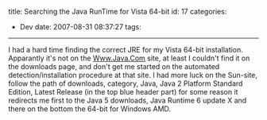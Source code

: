title: Searching the Java RunTime for Vista 64-bit
id: 17
categories:
  - Dev
date: 2007-08-31 08:37:27
tags:
---

I had a hard time finding the correct JRE for my Vista 64-bit installation. Apparantly it's not on the [Www.Java.Com](http://www.Java.Com) site, at least I couldn't find it on the downloads page, and don't get me started on the automated detection/installation procedure at that site. I had more luck on the Sun-site, follow the path of downloads, category, Java, Java 2 Platform Standard Edition, Latest Release (in the top blue header part) for some reason it redirects me first to the Java 5 downloads, Java Runtime 6 update X and there on the bottom the 64-bit for Windows AMD.